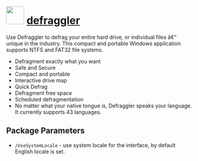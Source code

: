 ﻿# <img src="https://cdn.rawgit.com/chocolatey/chocolatey-coreteampackages/edba4a5849ff756e767cba86641bea97ff5721fe/icons/defraggler.png" width="48" height="48"/> [defraggler](https://chocolatey.org/packages/defraggler)


Use Defraggler to defrag your entire hard drive, or individual files â€“ unique in the industry. This compact and portable Windows application supports NTFS and FAT32 file systems.

- Defragment exactly what you want
- Safe and Secure
- Compact and portable
- Interactive drive map
- Quick Defrag
- Defragment free space
- Scheduled defragmentation
- No matter what your native tongue is, Defraggler speaks your language. It currently supports 43 languages.

## Package Parameters

- `/UseSystemLocale` - use system locale for the interface, by default English locale is set.

